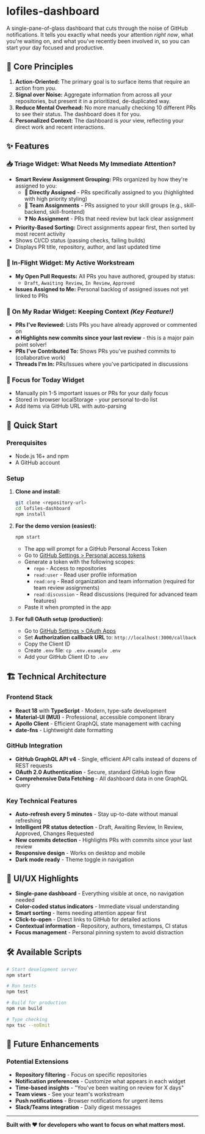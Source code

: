 # lofiles-dashboard

A single-pane-of-glass dashboard that cuts through the noise of GitHub notifications. It tells you exactly what needs your attention *right now*, what you're waiting on, and what you've recently been involved in, so you can start your day focused and productive.

## 🎯 Core Principles

1. **Action-Oriented:** The primary goal is to surface items that require an action from *you*.
2. **Signal over Noise:** Aggregate information from across all your repositories, but present it in a prioritized, de-duplicated way.
3. **Reduce Mental Overhead:** No more manually checking 10 different PRs to see their status. The dashboard does it for you.
4. **Personalized Context:** The dashboard is *your* view, reflecting your direct work and recent interactions.

## ✨ Features

### 📥 Triage Widget: What Needs My Immediate Attention?
- **Smart Review Assignment Grouping:** PRs organized by how they're assigned to you:
  - **🎯 Directly Assigned** - PRs specifically assigned to you (highlighted with high priority styling)
  - **👥 Team Assignments** - PRs assigned to your skill groups (e.g., skill-backend, skill-frontend)
  - **❓ No Assignment** - PRs that need review but lack clear assignment
- **Priority-Based Sorting:** Direct assignments appear first, then sorted by most recent activity
- Shows CI/CD status (passing checks, failing builds)
- Displays PR title, repository, author, and last updated time

### 🚀 In-Flight Widget: My Active Workstream
- **My Open Pull Requests:** All PRs you have authored, grouped by status:
  - `Draft`, `Awaiting Review`, `In Review`, `Approved`
- **Issues Assigned to Me:** Personal backlog of assigned issues not yet linked to PRs

### 👀 On My Radar Widget: Keeping Context *(Key Feature!)*
- **PRs I've Reviewed:** Lists PRs you have already approved or commented on
- **🔥 Highlights new commits since your last review** - this is a major pain point solver!
- **PRs I've Contributed To:** Shows PRs you've pushed commits to (collaborative work)
- **Threads I'm In:** PRs/Issues where you've participated in discussions

### 🎯 Focus for Today Widget
- Manually pin 1-5 important issues or PRs for your daily focus
- Stored in browser localStorage - your personal to-do list
- Add items via GitHub URL with auto-parsing

## 🚀 Quick Start

### Prerequisites
- Node.js 16+ and npm
- A GitHub account

### Setup

1. **Clone and install:**
   ```bash
   git clone <repository-url>
   cd lofiles-dashboard
   npm install
   ```

2. **For the demo version (easiest):**
   ```bash
   npm start
   ```
   - The app will prompt for a GitHub Personal Access Token
   - Go to [GitHub Settings > Personal access tokens](https://github.com/settings/tokens)
   - Generate a token with the following scopes:
     - `repo` - Access to repositories
     - `read:user` - Read user profile information
     - `read:org` - Read organization and team information (required for team review assignments)
     - `read:discussion` - Read discussions (required for advanced team features)
   - Paste it when prompted in the app

3. **For full OAuth setup (production):**
   - Go to [GitHub Settings > OAuth Apps](https://github.com/settings/applications/new)
   - Set **Authorization callback URL** to: `http://localhost:3000/callback`
   - Copy the Client ID
   - Create `.env` file: `cp .env.example .env`
   - Add your GitHub Client ID to `.env`

## 🏗️ Technical Architecture

### Frontend Stack
- **React 18** with **TypeScript** - Modern, type-safe development
- **Material-UI (MUI)** - Professional, accessible component library
- **Apollo Client** - Efficient GraphQL state management with caching
- **date-fns** - Lightweight date formatting

### GitHub Integration
- **GitHub GraphQL API v4** - Single, efficient API calls instead of dozens of REST requests
- **OAuth 2.0 Authentication** - Secure, standard GitHub login flow
- **Comprehensive Data Fetching** - All dashboard data in one GraphQL query

### Key Technical Features
- **Auto-refresh every 5 minutes** - Stay up-to-date without manual refreshing
- **Intelligent PR status detection** - Draft, Awaiting Review, In Review, Approved, Changes Requested
- **New commits detection** - Highlights PRs with commits since your last review
- **Responsive design** - Works on desktop and mobile
- **Dark mode ready** - Theme toggle in navigation

## 🎨 UI/UX Highlights

- **Single-pane dashboard** - Everything visible at once, no navigation needed
- **Color-coded status indicators** - Immediate visual understanding
- **Smart sorting** - Items needing attention appear first
- **Click-to-open** - Direct links to GitHub for detailed actions
- **Contextual information** - Repository, authors, timestamps, CI status
- **Focus management** - Personal pinning system to avoid distraction

## 🛠️ Available Scripts

```bash
# Start development server
npm start

# Run tests
npm test

# Build for production
npm run build

# Type checking
npx tsc --noEmit
```

## 🔮 Future Enhancements

### Potential Extensions
- **Repository filtering** - Focus on specific repositories
- **Notification preferences** - Customize what appears in each widget
- **Time-based insights** - "You've been waiting on review for X days"
- **Team views** - See your team's workstream
- **Push notifications** - Browser notifications for urgent items
- **Slack/Teams integration** - Daily digest messages

---

**Built with ❤️ for developers who want to focus on what matters most.**
